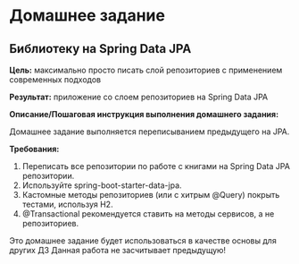# Домашнее задание

## Библиотеку на Spring Data JPA

**Цель:** максимально просто писать слой репозиториев с применением современных подходов

**Результат:** приложение со слоем репозиториев на Spring Data JPA

**Описание/Пошаговая инструкция выполнения домашнего задания:**

Домашнее задание выполняется переписыванием предыдущего на JPA.

**Требования:**

1. Переписать все репозитории по работе с книгами на Spring Data JPA репозитории.
2. Используйте spring-boot-starter-data-jpa.
3. Кастомные методы репозиториев (или с хитрым @Query) покрыть тестами, используя H2.
4. @Transactional рекомендуется ставить на методы сервисов, а не репозиториев. 

Это домашнее задание будет использоваться в качестве основы для других ДЗ Данная работа не засчитывает предыдущую!

